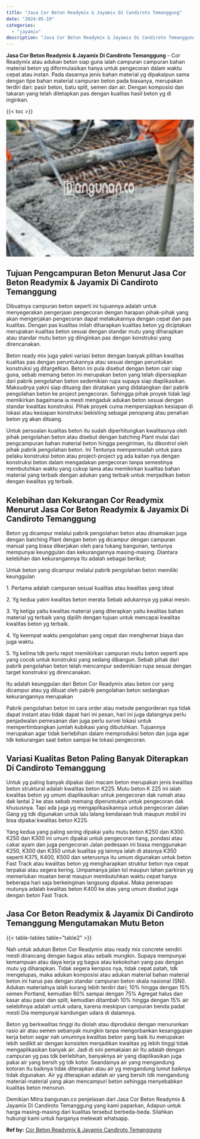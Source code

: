 ```yaml
---
title: "Jasa Cor Beton Readymix & Jayamix Di Candiroto Temanggung"
date: "2024-05-19"
categories: 
  - "jayamix"
description: "Jasa Cor Beton Readymix & Jayamix Di Candiroto Temanggung. Demikian Mitra bangunan.co penjelasan dari Jasa Cor Beton Readymix & Jayamix Di Candiroto Temanggu..."
---
```


**Jasa Cor Beton Readymix & Jayamix Di Candiroto Temanggung** – Cor Readymix atau adukan beton siap guna ialah campuran campuran bahan material beton yg diformulasikan hanya untuk pengecoran dalam waktu cepat atau instan. Pada dasarnya jenis bahan material yg dipakaipun sama dengan tipe bahan material campuran beton pada biasanya, merupakan terdiri dari: pasir beton, batu split, semen dan air. Dengan komposisi dan takaran yang telah ditetapkan pas dengan kualitas hasil beton yg di inginkan.

{{< toc >}}

![Jasa Cor Beton Readymix & Jayamix Di Candiroto Temanggung](/images/jasa-cor-readymix-41.png)

## Tujuan Pengcampuran Beton Menurut Jasa Cor Beton Readymix & Jayamix Di Candiroto Temanggung

Dibuatnya campuran beton seperti ini tujuannya adalah untuk menyegerakan pengerjaan pengecoran dengan harapan pihak-pihak yang akan mengerjakan pengecoran dapat melakukannya dengan cepat dan pas kualitas. Dengan pas kualitas inilah diharapkan kualitas beton yg diciptakan merupakan kualitas beton sesuai dengan standar mutu yang diharapkan atau standar mutu beton yg diinginkan pas dengan konstruksi yang direncanakan.

Beton ready mix juga yakni variasi beton dengan banyak pilihan kwalitas kualitas pas dengan peruntukannya atau sesuai dengan peruntukan konstruksi yg ditargetkan. Beton ini pula disebut dengan beton cair siap guna, sebab memang beton ini merupakan beton yang telah dipersiapkan dari pabrik pengolahan beton sedemikian rupa supaya siap diaplikasikan. Maksudnya yakni siap dituang dan diratakan yang didatangkan dari pabrik pengolahan beton ke project pengecoran. Sehingga pihak proyek tidak lagi memikirkan bagaimana ia mesti mengaduk adukan beton sesuai dengan standar kwalitas konstruksi. Pihak proyek cuma mempersiapkan kesiapan di lokasi atau kesiapan konstruksi bekisting sebagai penopang atau penahan beton yg akan dituang.

Untuk persoalan kualitas beton itu sudah diperhitungkan kwalitasnya oleh pihak pengolahan beton atau disebut dengan batching Plant mulai dari pengcampuran bahan material beton hingga pengiriman, itu dikontrol oleh pihak pabrik pengolahan beton. Ini Tentunya mempermudah untuk para pelaku konstruksi beton atau project-project yg ada kaitan nya dengan konstruksi beton dalam mengadakan pengecoran tanpa semestinya membutuhkan waktu yang cukup lama atau memikirkan kualitas bahan material yang terbaik dengan adukan yang terbaik untuk menjadikan beton dengan kwalitas yg terbaik.

## Kelebihan dan Kekurangan Cor Readymix Menurut Jasa Cor Beton Readymix & Jayamix Di Candiroto Temanggung

Beton yg dicampur melalui pabrik pengolahan beton atau dinamakan juga dengan batching Plant dengan beton yg dicampur dengan campuran manual yang biasa dikerjakan oleh para tukang bangunan, tentunya mempunyai keunggulan dan kekurangannya masing-masing. Diantara kelebihan dan kekurangannya Itu adalah sebagai berikut;

Untuk beton yang dicampur melalui pabrik pengolahan beton memiliki keunggulan

1\. Pertama adalah campuran sesuai kualitas atau kwalitas yang ideal

2\. Yg kedua yakni kwalitas beton merata Sebab adukannya yg pakai mesin.

3\. Yg ketiga yaitu kwalitas material yang diterapkan yaitu kwalitas bahan material yg terbaik yang dipilih dengan tujuan untuk mencapai kwalitas kwalitas beton yg terbaik.

4\. Yg keempat waktu pengolahan yang cepat dan menghemat biaya dan juga waktu.

5\. Yg kelima tdk perlu repot memikirkan campuran mutu beton seperti apa yang cocok untuk konstruksi yang sedang dibangun. Sebab pihak dari pabrik pengolahan beton telah mencampur sedemikian rupa sesuai dengan target konstruksi yg direncanakan.

Itu adalah keunggulan dari Beton Cor Readymix atau beton cor yang dicampur atau yg dibuat oleh pabrik pengolahan beton sedangkan kekurangannya merupakan

Pabrik pengolahan beton ini cara order atau metode pengorderan nya tidak dapat instant atau tidak dapat hari ini pesan, hari ini juga datangnya perlu penjadwalan pemesanan dan juga perlu survei lokasi untuk mempertimbangkan jumlah kubikasi yang dibutuhkan. Tujuannya merupakan agar tidak berlebihan dalam memproduksi beton dan juga agar tdk kekurangan saat beton sampai ke lokasi pengecoran.

## Variasi Kualitas Beton Paling Banyak Diterapkan Di Candiroto Temanggung

Untuk yg paling banyak dipakai dari macam beton merupakan jenis kwalitas beton struktural adalah kwalitas beton K225. Mutu beton K 225 ini ialah kwalitas beton yg umum diaplikasikan untuk pengecoran dak rumah atau dak lantai 2 ke atas sebab memang diperuntukan untuk pengecoran dak khususnya. Tapi ada juga yg mengaplikasikannya untuk pengecoran Jalan Gang yg tdk digunakan untuk lalu lalang kendaraan truk maupun mobil ini bisa dipakai kwalitas beton K225.

Yang kedua yang paling sering dipakai yaitu mutu beton K250 dan K300. K250 dan K300 ini umum dipakai untuk pengecoran tiang, pondasi atau cakar ayam dan juga pengecoran Jalan pedesaan ini biasa menggunakan K250, K300 dan K350 untuk kualitas yg lainnya ialah di atasnya K350 seperti K375, K400, K500 dan seterusnya itu umum digunakan untuk beton Fast Track atau kwalitas beton yg mengharapkan struktur beton nya cepat terpakai atau segera kering. Umpamanya jalan tol maupun lahan parkiran yg memerlukan muatan berat maupun membutuhkan waktu cepat hanya beberapa hari saja berkeinginan langsung dipakai. Maka penerapan mutunya adalah kwalitas beton K400 ke atas yang umum disebut juga dengan beton Fast Track.

## Jasa Cor Beton Readymix & Jayamix Di Candiroto Temanggung Mengutamakan Mutu Beton

{{< table-tables table="table2" >}}

Nah untuk adukan Beton Cor Readymix atau ready mix concrete sendiri mesti dirancang dengan bagus atau sebaik mungkin. Supaya mempunyai kemampuan atau daya kerja yg bagus atau kekokohan yang pas dengan mutu yg diharapkan. Tidak segera keropos nya, tidak cepat patah, tdk mengelupas, maka adukan komposisi atau adukan material bahan material beton ini harus pas dengan standar campuran beton skala nasional (SNI). Adukan materialnya ialah kurang lebih terdiri dari; 10% hingga dengan 15% semen Portland, kemudian 60% sampai dengan 75% Agregat halus dan kasar atau pasir dan split, kemudian ditambah 10% hingga dengan 15% air selebihnya adalah untuk udara, karena meskipun campuran benda padat mesti Dia mempunyai kandungan udara di dalamnya.

Beton yg berkwalitas tinggi itu diolah atau diproduksi dengan menurunkan rasio air atau semen sebanyak mungkin tanpa mengorbankan kesanggupan kerja beton segar nah umumnya kwalitas beton yang baik itu merupakan lebih sedikit air dengan konsisten menjadikan kwalitas yg lebih tinggi tidak mengaplikasikan banyak air. Jadi di sini pemakaian air Itu adalah dengan campuran yg pas tdk berlebihan, banyaknya air yang diaplikasikan juga pakai air yang bersih yg tdk kotor. Seandainya air yang mengandung kotoran itu baiknya tidak diterapkan atau air yg mengandung lumut baiknya tidak digunakan. Air yg diterapkan adalah air yang bersih tdk mengandung material-material yang akan mencampuri beton sehingga menyebabkan kualitas beton menurun.

Demikian Mitra bangunan.co penjelasan dari Jasa Cor Beton Readymix & Jayamix Di Candiroto Temanggung yang kami paparkan, Adapun untuk harga masing-masing dari kualitas tersebut berbeda-beda. Silahkan hubungi kami untuk harganya melewati whatsapp.

**Ref by:** [Cor Beton Readymix & Jayamix Candiroto Temanggung](https://id.wikipedia.org/wiki/Cor)
